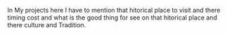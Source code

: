 In My projects here I have to mention that hitorical place to visit and there timing cost and what is the good thing for see on that hitorical place and there culture and Tradition. 
   
